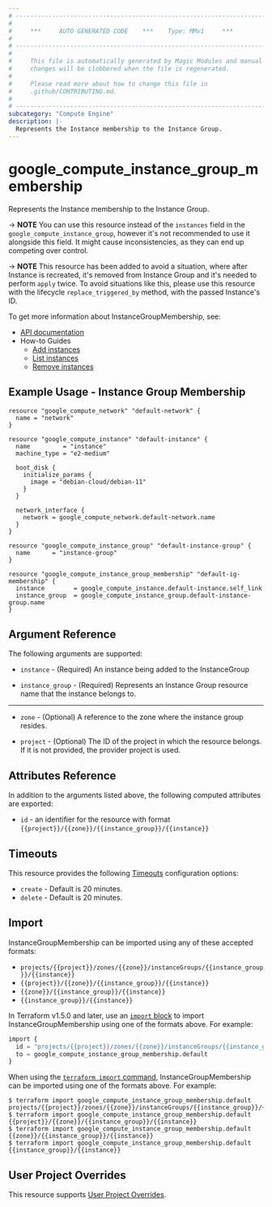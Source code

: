```yaml
---
# ----------------------------------------------------------------------------
#
#     ***     AUTO GENERATED CODE    ***    Type: MMv1     ***
#
# ----------------------------------------------------------------------------
#
#     This file is automatically generated by Magic Modules and manual
#     changes will be clobbered when the file is regenerated.
#
#     Please read more about how to change this file in
#     .github/CONTRIBUTING.md.
#
# ----------------------------------------------------------------------------
subcategory: "Compute Engine"
description: |-
  Represents the Instance membership to the Instance Group.
---
```


# google_compute_instance_group_membership

Represents the Instance membership to the Instance Group.

-> **NOTE** You can use this resource instead of the `instances` field in the
`google_compute_instance_group`, however it's not recommended to use it alongside this field.
It might cause inconsistencies, as they can end up competing over control.

-> **NOTE** This resource has been added to avoid a situation, where after
Instance is recreated, it's removed from Instance Group and it's needed to
perform `apply` twice. To avoid situations like this, please use this resource
with the lifecycle `replace_triggered_by` method, with the passed Instance's ID.


To get more information about InstanceGroupMembership, see:

* [API documentation](https://cloud.google.com/compute/docs/reference/rest/v1/instanceGroups)
* How-to Guides
    * [Add instances](https://cloud.google.com/compute/docs/reference/rest/v1/instanceGroups/addInstances)
    * [List instances](https://cloud.google.com/compute/docs/reference/rest/v1/instanceGroups/listInstances)
    * [Remove instances](https://cloud.google.com/compute/docs/reference/rest/v1/instanceGroups/removeInstances)

## Example Usage - Instance Group Membership


```hcl
resource "google_compute_network" "default-network" {
  name = "network"
}

resource "google_compute_instance" "default-instance" {
  name         = "instance"
  machine_type = "e2-medium"

  boot_disk {
    initialize_params {
      image = "debian-cloud/debian-11"
    }
  }

  network_interface {
    network = google_compute_network.default-network.name
  }
}

resource "google_compute_instance_group" "default-instance-group" {
  name      = "instance-group"
}

resource "google_compute_instance_group_membership" "default-ig-membership" {
  instance        = google_compute_instance.default-instance.self_link
  instance_group  = google_compute_instance_group.default-instance-group.name
}
```

## Argument Reference

The following arguments are supported:


* `instance` -
  (Required)
  An instance being added to the InstanceGroup

* `instance_group` -
  (Required)
  Represents an Instance Group resource name that the instance belongs to.


- - -


* `zone` -
  (Optional)
  A reference to the zone where the instance group resides.

* `project` - (Optional) The ID of the project in which the resource belongs.
    If it is not provided, the provider project is used.



## Attributes Reference

In addition to the arguments listed above, the following computed attributes are exported:

* `id` - an identifier for the resource with format `{{project}}/{{zone}}/{{instance_group}}/{{instance}}`


## Timeouts

This resource provides the following
[Timeouts](https://developer.hashicorp.com/terraform/plugin/sdkv2/resources/retries-and-customizable-timeouts) configuration options:

- `create` - Default is 20 minutes.
- `delete` - Default is 20 minutes.

## Import


InstanceGroupMembership can be imported using any of these accepted formats:

* `projects/{{project}}/zones/{{zone}}/instanceGroups/{{instance_group}}/{{instance}}`
* `{{project}}/{{zone}}/{{instance_group}}/{{instance}}`
* `{{zone}}/{{instance_group}}/{{instance}}`
* `{{instance_group}}/{{instance}}`


In Terraform v1.5.0 and later, use an [`import` block](https://developer.hashicorp.com/terraform/language/import) to import InstanceGroupMembership using one of the formats above. For example:

```tf
import {
  id = "projects/{{project}}/zones/{{zone}}/instanceGroups/{{instance_group}}/{{instance}}"
  to = google_compute_instance_group_membership.default
}
```

When using the [`terraform import` command](https://developer.hashicorp.com/terraform/cli/commands/import), InstanceGroupMembership can be imported using one of the formats above. For example:

```
$ terraform import google_compute_instance_group_membership.default projects/{{project}}/zones/{{zone}}/instanceGroups/{{instance_group}}/{{instance}}
$ terraform import google_compute_instance_group_membership.default {{project}}/{{zone}}/{{instance_group}}/{{instance}}
$ terraform import google_compute_instance_group_membership.default {{zone}}/{{instance_group}}/{{instance}}
$ terraform import google_compute_instance_group_membership.default {{instance_group}}/{{instance}}
```

## User Project Overrides

This resource supports [User Project Overrides](https://registry.terraform.io/providers/hashicorp/google/latest/docs/guides/provider_reference#user_project_override).
